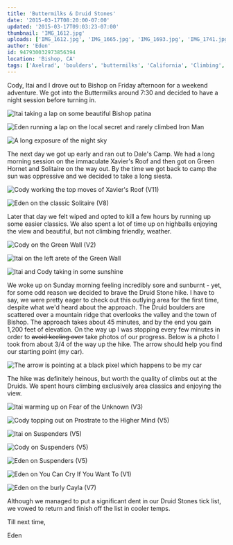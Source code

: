```yaml
---
title: 'Buttermilks & Druid Stones'
date: '2015-03-17T08:20:00-07:00'
updated: '2015-03-17T09:03:23-07:00'
thumbnail: 'IMG_1612.jpg'
uploads: ['IMG_1612.jpg', 'IMG_1665.jpg', 'IMG_1693.jpg', 'IMG_1741.jpg', 'IMG_1770.jpg', 'IMG_1785.jpg', 'IMG_1795.jpg', 'IMG_1811.jpg', 'arrow.JPG', 'IMG_1825.jpg', 'Edited1212.tif', 'IMG_5659a.JPG', 'IMG_5660a.JPG', 'IMG_1839.jpg', 'IMG_1862.jpg', 'IMG_1915.jpg']
author: 'Eden'
id: 947930032973856394
location: 'Bishop, CA'
tags: ['Axelrad', 'boulders', 'buttermilks', 'California', 'Climbing', 'Druid Stones', 'Eden', 'Five Ten', 'granite', 'green wall', 'Itai', 'Photo', 'Picture', 'solitaire', "xavier's roof"]
---
```


Cody, Itai and I drove out to Bishop on Friday afternoon for a weekend adventure. We got into the Buttermilks around 7:30 and decided to have a night session before turning in.

![Itai taking a lap on some beautiful Bishop patina](uploads/IMG_1612.jpg)

![Eden running a lap on the local secret and rarely climbed Iron Man](uploads/IMG_1665.jpg)

![A long exposure of the night sky](uploads/IMG_1693.jpg)

The next day we got up early and ran out to Dale's Camp. We had a long morning session on the immaculate Xavier's Roof and then got on Green Hornet and Solitaire on the way out. By the time we got back to camp the sun was oppressive and we decided to take a long siesta.

![Cody working the top moves of Xavier's Roof (V11)](uploads/IMG_1741.jpg)

![Eden on the classic Solitaire (V8)](uploads/IMG_1770.jpg)

Later that day we felt wiped and opted to kill a few hours by running up some easier classics. We also spent a lot of time up on highballs enjoying the view and beautiful, but not climbing friendly, weather.

![Cody on the Green Wall (V2)](uploads/IMG_1785.jpg)

![Itai on the left arete of the Green Wall](uploads/IMG_1795.jpg)

![Itai and Cody taking in some sunshine](uploads/IMG_1811.jpg)

We woke up on Sunday morning feeling incredibly sore and sunburnt - yet, for some odd reason we decided to brave the Druid Stone hike. I have to say, we were pretty eager to check out this outlying area for the first time, despite what we'd heard about the approach. The Druid boulders are scattered over a mountain ridge that overlooks the valley and the town of Bishop. The approach takes about 45 minutes, and by the end you gain 1,200 feet of elevation. On the way up I was stopping every few minutes in order to ~~avoid keeling over~~ take photos of our progress. Below is a photo I took from about 3/4 of the way up the hike. The arrow should help you find our starting point (my car).

![The arrow is pointing at a black pixel which happens to be my car](uploads/arrow.JPG)

The hike was definitely heinous, but worth the quality of climbs out at the Druids. We spent hours climbing exclusively area classics and enjoying the view.

![Itai warming up on Fear of the Unknown (V3)](uploads/IMG_1825.jpg)

![Cody topping out on Prostrate to the Higher Mind (V5)](uploads/Edited1212.tif)

![Itai on Suspenders (V5)](uploads/IMG_5659a.JPG)

![Cody on Suspenders (V5)](uploads/IMG_5660a.JPG)

![Eden on Suspenders (V5)](uploads/IMG_1839.jpg)

![Eden on You Can Cry If You Want To (V1)](uploads/IMG_1862.jpg)

![Eden on the burly Cayla (V7)](uploads/IMG_1915.jpg)

Although we managed to put a significant dent in our Druid Stones tick list, we vowed to return and finish off the list in cooler temps.

Till next time,

Eden
